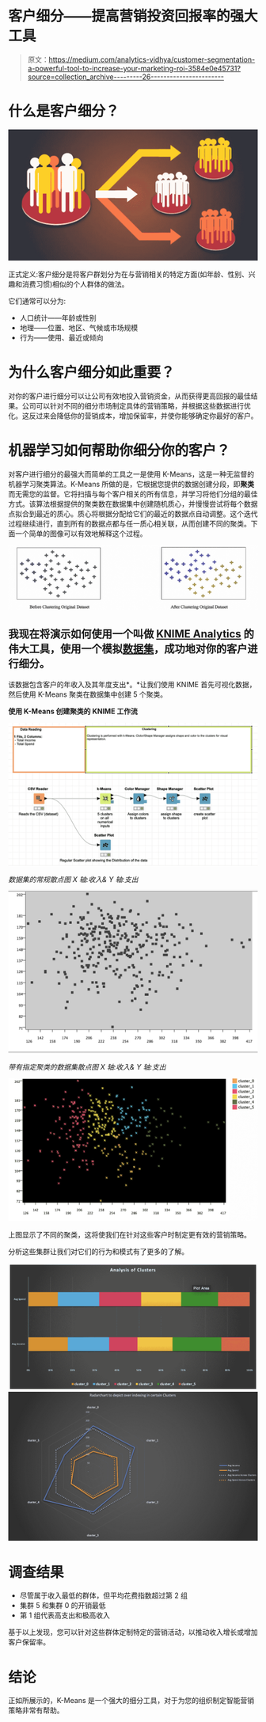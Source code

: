 # 客户细分——提高营销投资回报率的强大工具

> 原文：<https://medium.com/analytics-vidhya/customer-segmentation-a-powerful-tool-to-increase-your-marketing-roi-3584e0e45731?source=collection_archive---------26----------------------->

# 什么是客户细分？

![](img/d12a42bd6625be037042a2dd093ca9ed.png)

正式定义:客户细分是将客户群划分为在与营销相关的特定方面(如年龄、性别、兴趣和消费习惯)相似的个人群体的做法。

它们通常可以分为:

*   人口统计——年龄或性别
*   地理——位置、地区、气候或市场规模
*   行为——使用、最近或倾向

# 为什么客户细分如此重要？

对你的客户进行细分可以让公司有效地投入营销资金，从而获得更高回报的最佳结果。公司可以针对不同的细分市场制定具体的营销策略，并根据这些数据进行优化。这反过来会降低你的营销成本，增加保留率，并使你能够确定你最好的客户。

# 机器学习如何帮助你细分你的客户？

对客户进行细分的最强大而简单的工具之一是使用 K-Means，这是一种无监督的机器学习聚类算法。K-Means 所做的是，它根据您提供的数据创建分段，即**聚类**而无需您的监督。它将扫描与每个客户相关的所有信息，并学习将他们分组的最佳方式。该算法根据提供的聚类数在数据集中创建随机质心，并慢慢尝试将每个数据点拟合到最近的质心。质心将根据分配给它们的最近的数据点自动调整。这个迭代过程继续进行，直到所有的数据点都与任一质心相关联，从而创建不同的聚类。下面一个简单的图像可以有效地解释这个过程。

![](img/81b99e8c3eeb913b6303a9f46dfceca7.png)

## 我现在将演示如何使用一个叫做 [KNIME Analytics](https://www.knime.com/) 的伟大工具，使用一个模拟[数据集](https://www.kaggle.com/alankar2019/sample-dataset-for-clustering)，成功地对你的客户进行细分。

该数据包含客户的年收入及其年度支出*。*让我们使用 KNIME 首先可视化数据，然后使用 K-Means 聚类在数据集中创建 5 个聚类。

**使用 K-Means 创建聚类的 KNIME 工作流**

![](img/d244bd95d753b4a6b6551cdab2691060.png)

*数据集的常规散点图 X 轴:收入& Y 轴:支出*

![](img/4c0b22b38a9963deaeb627a89fe89013.png)

*带有指定聚类的数据集散点图 X 轴:收入& Y 轴:支出*

![](img/6aa0a668a7a32055198f5b40d0ea0774.png)

上图显示了不同的聚类，这将使我们在针对这些客户时制定更有效的营销策略。

分析这些集群让我们对它们的行为和模式有了更多的了解。

![](img/69e643ac0a1feb73b353b815f9ed1484.png)![](img/d3256037f790094e5e9a2adb3fbe6a28.png)

# **调查结果**

*   尽管属于收入最低的群体，但平均花费指数超过第 2 组
*   集群 5 和集群 0 的开销最低
*   第 1 组代表高支出和极高收入

基于以上发现，您可以针对这些群体定制特定的营销活动，以推动收入增长或增加客户保留率。

# 结论

正如所展示的，K-Means 是一个强大的细分工具，对于为您的组织制定智能营销策略非常有帮助。